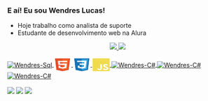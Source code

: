 ### E aí! Eu sou Wendres Lucas!

 - Hoje trabalho como analista de suporte 
 - Estudante de desenvolvimento web na Alura
 
<div align="center">
    <a href="https://github.com/wendreslucas">
    <img height="150em" src="https://github-readme-stats.vercel.app/api?username=wendreslucas&show_icons=true&theme=dark&include_all_commits=true&count_private=true"/>
    <img height="150em" src="https://github-readme-stats.vercel.app/api/top-langs/?username=wendreslucas&layout=compact&langs_count=7&theme=dark"/>
  </div>
    <div style="display: inline_block"><br>
    <img align="center" alt="Wendres-Sql" height="30" width="40" src="https://cdn.jsdelivr.net/gh/devicons/devicon/icons/mysql/mysql-plain-wordmark.svg">
    <img align="center" alt="Wendres-HTML" height="30" width="40" src="https://raw.githubusercontent.com/devicons/devicon/master/icons/html5/html5-original.svg">
    <img align="center" alt="Wendres-CSS" height="30" width="40" src="https://raw.githubusercontent.com/devicons/devicon/master/icons/css3/css3-original.svg">
    <img align="center" alt="Wendres-Js" height="30" width="40" src="https://raw.githubusercontent.com/devicons/devicon/master/icons/javascript/javascript-plain.svg">
      <img align="center" alt="Wendres-C#" height="30" width="40" src="https://cdn.jsdelivr.net/gh/devicons/devicon/icons/react/react-original-wordmark.svg">
     <img align="center" alt="Wendres-C#" height="30" width="40" src="https://cdn.jsdelivr.net/gh/devicons/devicon/icons/typescript/typescript-original.svg">
     <img align="center" alt="Wendres-C#" height="30" width="40" src="https://cdn.jsdelivr.net/gh/devicons/devicon/icons/nextjs/nextjs-original-wordmark.svg" />
      </div><br>
       
  <div> 
    <a href="https://instagram.com/wendres_lucas" target="_blank"><img src="https://img.shields.io/badge/-Instagram-%23E4405F?style=for-the-badge&logo=instagram&logoColor=white" target="_blank"></a>
    <a href = "mailto:wendreslucas@gmail.com"><img src="https://img.shields.io/badge/-Gmail-%23333?style=for-the-badge&logo=gmail&logoColor=white" target="_blank"></a>
    <a href="https://www.linkedin.com/in/wendres-lucas-b55951160/" target="_blank"><img src="https://img.shields.io/badge/-LinkedIn-%230077B5?style=for-the-badge&logo=linkedin&logoColor=white" target="_blank"></a>    
  
   </div>
